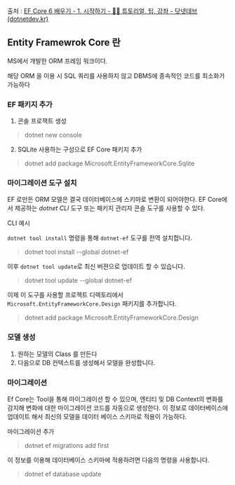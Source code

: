 출처 : [EF Core 6 배우기 - 1. 시작하기 - 👨‍🏫 튜토리얼, 팁, 강좌 - 닷넷데브 (dotnetdev.kr)](https://forum.dotnetdev.kr/t/ef-core-6-1/3607)

## Entity Framewrok Core 란

MS에서 개발한 ORM 프레임 워크이다.

해당 ORM 을 이용 시 SQL 쿼리를 사용하지 않고 DBMS에 종속적인 코드를 최소화가 가능하다

### EF 패키지 추가

1. 콘솔 프로잭트 생성

> dotnet new console

2. SQLite 사용하는 구성으로 EF Core 패키지 추가

> dotnet add package Microsoft.EntityFrameworkCore.Sqlite

### 마이그레이션 도구 설치

EF 로만든 ORM 모델은 결국 데이터베이스에 스키마로 변환이 되어야한다. EF Core에서 제공하는 *dotnet CLI* 도구 또는 패키지 관리자 콘솔 도구를 사용할 수 있다.

CLI 예시

`dotnet tool install` 명령을 통해 `dotnet-ef` 도구를 전역 설치합니다.

>  dotnet tool install --global dotnet-ef

이후 `dotnet tool update`로 최신 버젼으로 업데이트 할 수 있습니다.

> dotnet tool update --global dotnet-ef

이제 이 도구를 사용할 프로젝트 디렉토리에서 `Microsoft.EntityFrameworkCore.Design` 패키지를 추가합니다.

> dotnet add package Microsoft.EntityFrameworkCore.Design

### 모델 생성

1. 원하는 모델의 Class 를 만든다
2. 다음으로 DB 컨텍스트를 생성해서 모델을 완성합니다.

### 마이그레이션

Ef Core는 Tool을 통해 마이그레이션 할 수 있으며, 엔티티 및 DB Context의 변화를 감지해 변화에 대한 마이그레이션 코드를 자동으로 생성한다. 이 정보로 데이터베이스에 업데이트 해서 최신의 모델을 데이터 베이스 스키마로 적용이 가능하다.

마이그레이션 추가

> dotnet ef migrations add first

이 정보를 이용해 데이터베이스 스키마에 적용하려면 다음의 명령을 사용합니다.

> dotnet ef database update
